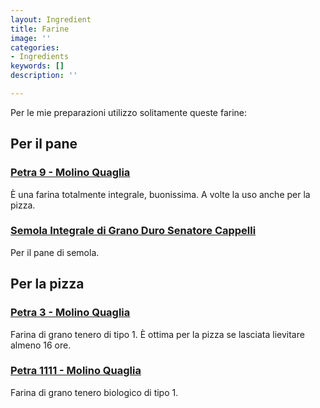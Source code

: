 ```yaml
---
layout: Ingredient
title: Farine
image: ''
categories:
- Ingredients
keywords: []
description: ''

---
```

Per le mie preparazioni utilizzo solitamente queste farine:

## Per il pane

### [Petra 9 - Molino Quaglia](https://amzn.to/36dFKRW)

È una farina totalmente integrale, buonissima. A volte la uso anche per la pizza.

### [Semola Integrale di Grano Duro Senatore Cappelli](https://amzn.to/2DRWsdF)

Per il pane di semola.

## Per la pizza

### [Petra 3 - Molino Quaglia](https://amzn.to/33Wfnyj)

Farina di grano tenero di tipo 1. È ottima per la pizza se lasciata lievitare almeno 16 ore.

### [Petra 1111 - Molino Quaglia](https://shop.farinaearte.it/biologica/11-petra-1111.html#/20-peso_confezione-5_kg)

Farina di grano tenero biologico di tipo 1.